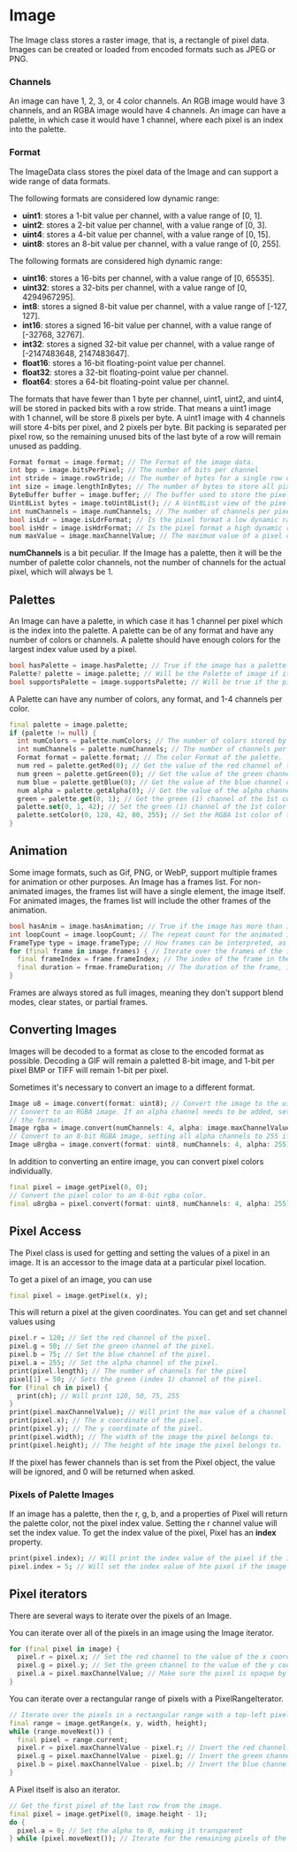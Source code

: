 # Image

The Image class stores a raster image, that is, a rectangle of pixel data. Images can be created or loaded
from encoded formats such as JPEG or PNG.

### Channels

An image can have 1, 2, 3, or 4 color channels. An RGB image would have 3 channels,
and an RGBA image would have 4 channels. An image can have a palette, in which case it would have
1 channel, where each pixel is an index into the palette.

### Format

The ImageData class stores the pixel data of the Image and can support a wide range of data formats.

The following formats are considered low dynamic range:
* **uint1**: stores a 1-bit value per channel, with a value range of [0, 1].
* **uint2**: stores a 2-bit value per channel, with a value range of [0, 3].
* **uint4**: stores a 4-bit value per channel, with a value range of [0, 15].
* **uint8**: stores an 8-bit value per channel, with a value range of [0, 255].

The following formats are considered high dynamic range:
* **uint16**: stores a 16-bits per channel, with a value range of [0, 65535].
* **uint32**: stores a 32-bits per channel, with a value range of [0, 4294967295].
* **int8**: stores a signed 8-bit value per channel, with a value range of [-127, 127].
* **int16**: stores a signed 16-bit value per channel, with a value range of [-32768, 32767].
* **int32**: stores a signed 32-bit value per channel, with a value range of [-2147483648, 2147483647].
* **float16**: stores a 16-bit floating-point value per channel.
* **float32**: stores a 32-bit floating-point value per channel.
* **float64**: stores a 64-bit floating-point value per channel.

The formats that have fewer than 1 byte per channel, uint1, uint2, and uint4, will be stored in packed bits with a
row stride. That means a uint1 image with 1 channel, will be store 8 pixels per byte. A uint1 image with 4 channels
will store 4-bits per pixel, and 2 pixels per byte. Bit packing is separated per pixel row, so the remaining unused
bits of the last byte of a row will remain unused as padding.

```dart
Format format = image.format; // The Format of the image data.
int bpp = image.bitsPerPixel; // The number of bits per channel
int stride = image.rowStride; // The number of bytes for a single row of pixels.
int size = image.lengthInBytes; // The number of bytes to store all pixel data.
ByteBuffer buffer = image.buffer; // The buffer used to store the pixel data.
Uint8List bytes = image.toUint8List(); // A Uint8List view of the pixel data buffer.
int numChannels = image.numChannels; // The number of channels per pixel.
bool isLdr = image.isLdrFormat; // Is the pixel format a low dynamic range format?
bool isHdr = image.isHdrFormat; // Is the pixel format a high dynamic range format?
num maxValue = image.maxChannelValue; // The maximum value of a pixel channel.
```

**numChannels** is a bit peculiar. If the Image has a palette, then it will be the number of palette color
channels, not the number of channels for the actual pixel, which will always be 1.

## Palettes

An Image can have a palette, in which case it has 1 channel per pixel which is the index into the palette.
A palette can be of any format and have any number of colors or channels. A palette should have enough
colors for the largest index value used by a pixel.

```dart
bool hasPalette = image.hasPalette; // True if the image has a palette.
Palette? palette = image.palette; // Will be the Palette of image if it has one, otherwise null.
bool supportsPalette = image.supportsPalette; // Will be true if the pixel Format can support a palette.
```
A Palette can have any number of colors, any format, and 1-4 channels per color.
```dart
final palette = image.palette;
if (palette != null) {
  int numColors = palette.numColors; // The number of colors stored by the palette
  int numChannels = palette.numChannels; // The number of channels per color.
  Format format = palette.format; // The color Format of the palette.
  num red = palette.getRed(0); // Get the value of the red channel of the 1st color in the palette.
  num green = palette.getGreen(0); // Get the value of the green channel of the 1st color in the palette.
  num blue = palette.getBlue(0); // Get the value of the blue channel of the 1st color in the palette.
  num alpha = palette.getAlpha(0); // Get the value of the alpha channel of the 1st color in the palette.
  green = palette.get(0, 1); // Get the green (1) channel of the 1st color of the palette.
  palette.set(0, 1, 42); // Set the green (1) channel of the 1st color of the palette.
  palette.setColor(0, 128, 42, 80, 255); // Set the RGBA 1st color of the palette.
}
```

## Animation

Some image formats, such as Gif, PNG, or WebP, support multiple frames for animation or other purposes.
An Image has a frames list. For non-animated images, the frames list will have a single element, the image
itself. For animated images, the frames list will include the other frames of the animation.

```dart
bool hasAnim = image.hasAnimation; // True if the image has more than 1 frame.
int loopCount = image.loopCount; // The repeat count for the animated image, 0 means repeat forever.
FrameType type = image.frameType; // How frames can be interpreted, as animation, pages, or just a sequence of images.
for (final frame in image.frames) { // Iterate over the frames of the image.
  final frameIndex = frame.frameIndex; // The index of the frame in the frame list.
  final duration = frmae.frameDuration; // The duration of the frame, in milliseconds.
}
```
Frames are always stored as full images, meaning they don't support blend modes, clear states, or partial frames.

## Converting Images

Images will be decoded to a format as close to the encoded format as possible. Decoding a GIF will remain a
paletted 8-bit image, and 1-bit per pixel BMP or TIFF will remain 1-bit per pixel.

Sometimes it's necessary to convert an image to a different format.

```dart
Image u8 = image.convert(format: uint8); // Convert the image to the uint8 format, with the same number of channels.
// Convert to an RGBA image. If an alpha channel needs to be added, set the alpha of all pixels to the max value of
// the format.
Image rgba = image.convert(numChannels: 4, alpha: image.maxChannelValue);
// Convert to an 8-bit RGBA image, setting all alpha channels to 255 if an alpha channel needed to be added.
Image u8rgba = image.convert(format: uint8, numChannels: 4, alpha: 255);
```

In addition to converting an entire image, you can convert pixel colors individually.
```dart
final pixel = image.getPixel(0, 0);
// Convert the pixel color to an 8-bit rgba color.
final u8rgba = pixel.convert(format: uint8, numChannels: 4, alpha: 255);
```

## Pixel Access

The Pixel class is used for getting and setting the values of a pixel in an image. It is an accessor to
the image data at a particular pixel location.

To get a pixel of an image, you can use 
```dart
final pixel = image.getPixel(x, y);
```
This will return a pixel at the given coordinates. You can get and set channel values using
```dart
pixel.r = 120; // Set the red channel of the pixel.
pixel.g = 50; // Set the green channel of the pixel.
pixel.b = 75; // Set the blue channel of the pixel.
pixel.a = 255; // Set the alpha channel of the pixel.
print(pixel.length); // The number of channels for the pixel
pixel[1] = 50; // Sets the green (index 1) channel of the pixel.
for (final ch in pixel) {
  print(ch); // Will print 120, 50, 75, 255
}
print(pixel.maxChannelValue); // Will print the max value of a channel for the pixel format. For uint8, it will be 255.
print(pixel.x); // The x coordinate of the pixel.
print(pixel.y); // The y coordinate of the pixel.
print(pixel.width); // The width of the image the pixel belongs to.
print(pixel.height); // The height of hte image the pixel belongs to.
```
If the pixel has fewer channels than is set from the Pixel object, the value will be ignored, and 0 will be returned
when asked.

### Pixels of Palette Images

If an image has a palette, then the r, g, b, and a properties of Pixel will return the palette color, not the pixel
index value. Setting the r channel value will set the index value. To get the index value of the pixel, Pixel has an
**index** property.
```dart
print(pixel.index); // Will print the index value of the pixel if the image has a palette, otherwise the red channel.
pixel.index = 5; // Will set the index value of hte pixel if the image has a palette, otherwise the red channel.
```

## Pixel iterators

There are several ways to iterate over the pixels of an Image.

You can iterate over all of the pixels in an image using the Image iterator.
```dart
for (final pixel in image) {
  pixel.r = pixel.x; // Set the red channel to the value of the x coordinate of the pixel.
  pixel.g = pixel.y; // Set the green channel to the value of the y coordinate of the pixel.
  pixel.a = pixel.maxChannelValue; // Make sure the pixel is opaque by setting its alpha to the max value.
}
```

You can iterate over a rectangular range of pixels with a PixelRangeIterator.
```dart
// Iterate over the pixels in a rectangular range with a top-left pixel of x,y and the given width and height. 
final range = image.getRange(x, y, width, height);
while (range.moveNext()) {
  final pixel = range.current;
  pixel.r = pixel.maxChannelValue - pixel.r; // Invert the red channel.
  pixel.g = pixel.maxChannelValue - pixel.g; // Invert the green channel.
  pixel.b = pixel.maxChannelValue - pixel.b; // Invert the blue channel.
}
```

A Pixel itself is also an iterator.
```dart
// Get the first pixel of the last row from the image.
final pixel = image.getPixel(0, image.height - 1);
do {
  pixel.a = 0; // Set the alpha to 0, making it transparent
} while (pixel.moveNext()); // Iterate for the remaining pixels of the image.
```

